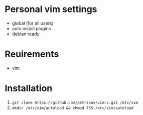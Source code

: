 # Personal vim settings

- global (for all users)
- auto install plugins
- debian ready

# Reuirements

- vim

# Installation

1. `git clone https://github.com/petrzpav/vimrc.git /etc/vim`
1. `mkdir /etc/vim/autoload && chmod 755 /etc/vim/autoload`


